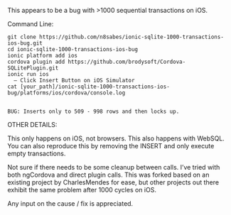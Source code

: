 This appears to be a bug with >1000 sequential transactions on iOS.

Command Line:

    git clone https://github.com/n8sabes/ionic-sqlite-1000-transactions-ios-bug.git
    cd ionic-sqlite-1000-transactions-ios-bug
    ionic platform add ios
    cordova plugin add https://github.com/brodysoft/Cordova-SQLitePlugin.git
    ionic run ios
      — Click Insert Button on iOS Simulator
    cat [your_path]/ionic-sqlite-1000-transactions-ios-bug/platforms/ios/cordova/console.log


    BUG: Inserts only to 509 - 998 rows and then locks up.

OTHER DETAILS:

This only happens on iOS, not browsers.
This also happens with WebSQL.
You can also reproduce this by removing the INSERT and only execute empty transactions.

Not sure if there needs to be some cleanup between calls. I’ve tried with both ngCordova and direct plugin calls. This was forked based on an existing project by CharlesMendes for ease, but other projects out there exhibit the same problem after 1000 cycles on iOS.

Any input on the cause / fix is appreciated.


